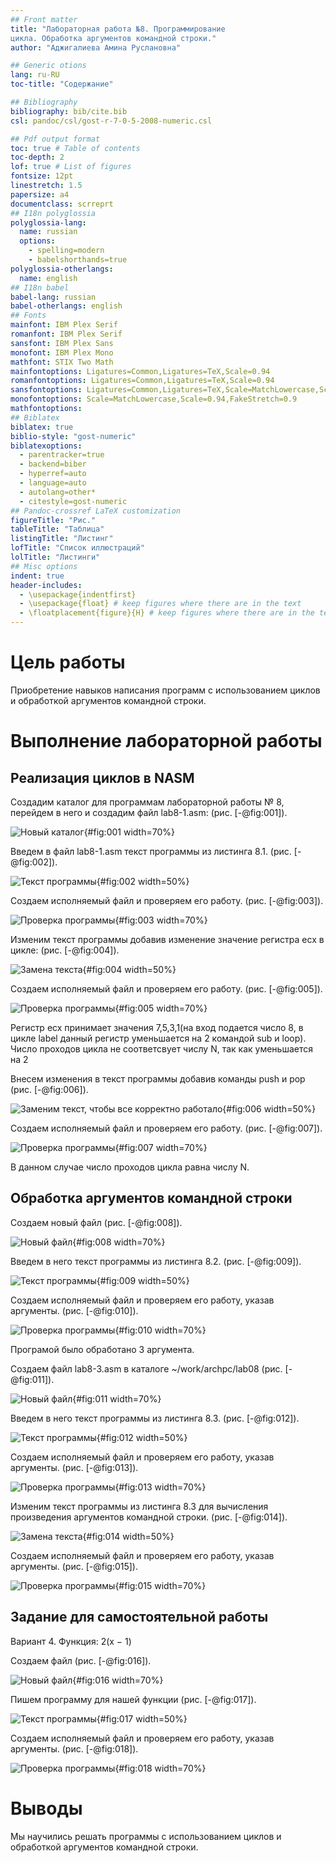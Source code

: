 ```yaml
---
## Front matter
title: "Лабораторная работа №8. Программирование
цикла. Обработка аргументов командной строки."
author: "Аджигалиева Амина Руслановна"

## Generic otions
lang: ru-RU
toc-title: "Содержание"

## Bibliography
bibliography: bib/cite.bib
csl: pandoc/csl/gost-r-7-0-5-2008-numeric.csl

## Pdf output format
toc: true # Table of contents
toc-depth: 2
lof: true # List of figures
fontsize: 12pt
linestretch: 1.5
papersize: a4
documentclass: scrreprt
## I18n polyglossia
polyglossia-lang:
  name: russian
  options:
	- spelling=modern
	- babelshorthands=true
polyglossia-otherlangs:
  name: english
## I18n babel
babel-lang: russian
babel-otherlangs: english
## Fonts
mainfont: IBM Plex Serif
romanfont: IBM Plex Serif
sansfont: IBM Plex Sans
monofont: IBM Plex Mono
mathfont: STIX Two Math
mainfontoptions: Ligatures=Common,Ligatures=TeX,Scale=0.94
romanfontoptions: Ligatures=Common,Ligatures=TeX,Scale=0.94
sansfontoptions: Ligatures=Common,Ligatures=TeX,Scale=MatchLowercase,Scale=0.94
monofontoptions: Scale=MatchLowercase,Scale=0.94,FakeStretch=0.9
mathfontoptions:
## Biblatex
biblatex: true
biblio-style: "gost-numeric"
biblatexoptions:
  - parentracker=true
  - backend=biber
  - hyperref=auto
  - language=auto
  - autolang=other*
  - citestyle=gost-numeric
## Pandoc-crossref LaTeX customization
figureTitle: "Рис."
tableTitle: "Таблица"
listingTitle: "Листинг"
lofTitle: "Список иллюстраций"
lolTitle: "Листинги"
## Misc options
indent: true
header-includes:
  - \usepackage{indentfirst}
  - \usepackage{float} # keep figures where there are in the text
  - \floatplacement{figure}{H} # keep figures where there are in the text
---
```


# Цель работы

Приобретение навыков написания программ с использованием циклов и обработкой
аргументов командной строки.

# Выполнение лабораторной работы

## Реализация циклов в NASM

Создадим каталог для программам лабораторной работы № 8, перейдем в него и создадим файл lab8-1.asm: (рис. [-@fig:001]).

![Новый каталог](image/1.jpg){#fig:001 width=70%}

Введем в файл lab8-1.asm текст программы из листинга 8.1. (рис. [-@fig:002]).

![Текст программы](image/2.jpg){#fig:002 width=50%}

Создаем исполняемый файл и проверяем его работу. (рис. [-@fig:003]).

![Проверка программы](image/3.jpg){#fig:003 width=70%}

Изменим текст программы добавив изменение значение регистра ecx в цикле: (рис. [-@fig:004]).

![Замена текста](image/4.jpg){#fig:004 width=50%}

Создаем исполняемый файл и проверяем его работу. (рис. [-@fig:005]).

![Проверка программы](image/5.jpg){#fig:005 width=70%}

Регистр ecx принимает значения 7,5,3,1(на вход подается число 8, в цикле label данный регистр уменьшается на 2 командой sub и loop).
Число проходов цикла не соответсвует числу N, так как уменьшается на 2

Внесем изменения в текст программы добавив команды push и pop (рис. [-@fig:006]).

![Заменим текст, чтобы все корректно работало](image/6.jpg){#fig:006 width=50%}

Создаем исполняемый файл и проверяем его работу. (рис. [-@fig:007]).

![Проверка программы](image/7.jpg){#fig:007 width=70%}

В данном случае число проходов цикла равна числу N.

## Обработка аргументов командной строки

Создаем новый файл (рис. [-@fig:008]).

![Новый файл](image/8.jpg){#fig:008 width=70%}

Введем в него текст программы из листинга 8.2. (рис. [-@fig:009]).

![Текст программы](image/9.jpg){#fig:009 width=50%}

Создаем исполняемый файл и проверяем его работу, указав аргументы. (рис. [-@fig:010]).

![Проверка программы](image/10.jpg){#fig:010 width=70%}

Програмой было обработано 3 аргумента.

Создаем файл lab8-3.asm в каталоге ~/work/archpc/lab08 (рис. [-@fig:011]).

![Новый файл](image/11.jpg){#fig:011 width=70%}

Введем в него текст программы из листинга 8.3. (рис. [-@fig:012]).

![Текст программы](image/12.jpg){#fig:012 width=50%}

Создаем исполняемый файл и проверяем его работу, указав аргументы. (рис. [-@fig:013]).

![Проверка программы](image/13.jpg){#fig:013 width=70%}

Изменим текст программы из листинга 8.3 для вычисления произведения аргументов командной строки. (рис. [-@fig:014]).

![Замена текста](image/14.jpg){#fig:014 width=50%}

Создаем исполняемый файл и проверяем его работу, указав аргументы. (рис. [-@fig:015]).

![Проверка программы](image/15.jpg){#fig:015 width=70%}

## Задание для самостоятельной работы

Вариант 4.
Функция: 2(х − 1)

Создаем файл (рис. [-@fig:016]).

![Новый файл](image/16.jpg){#fig:016 width=70%}

Пишем программу для нашей функции (рис. [-@fig:017]).

![Текст программы](image/17.jpg){#fig:017 width=50%}

Создаем исполняемый файл и проверяем его работу, указав аргументы. (рис. [-@fig:018]).

![Проверка программы](image/18.jpg){#fig:018 width=70%}

# Выводы

Мы научились решать программы с использованием циклов и обработкой аргументов командной строки.


